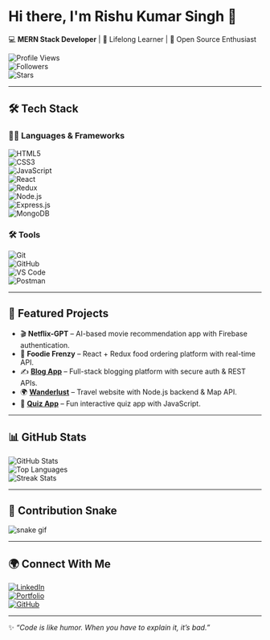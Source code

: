 # Hi there, I'm Rishu Kumar Singh 👋  

💻 **MERN Stack Developer** | 🌱 Lifelong Learner | 🚀 Open Source Enthusiast  

![Profile Views](https://komarev.com/ghpvc/?username=Rishusingh372&label=Profile%20Views&color=blue&style=flat)  
![Followers](https://img.shields.io/github/followers/Rishusingh372?label=Followers&style=social)  
![Stars](https://img.shields.io/github/stars/Rishusingh372?label=Stars&style=social)  

---

## 🛠️ Tech Stack  

### 👨‍💻 Languages & Frameworks  
![HTML5](https://img.shields.io/badge/HTML5-E34F26?style=for-the-badge&logo=html5&logoColor=white)  
![CSS3](https://img.shields.io/badge/CSS3-1572B6?style=for-the-badge&logo=css3&logoColor=white)  
![JavaScript](https://img.shields.io/badge/JavaScript-F7DF1E?style=for-the-badge&logo=javascript&logoColor=black)  
![React](https://img.shields.io/badge/React-20232A?style=for-the-badge&logo=react&logoColor=61DAFB)  
![Redux](https://img.shields.io/badge/Redux-764ABC?style=for-the-badge&logo=redux&logoColor=white)  
![Node.js](https://img.shields.io/badge/Node.js-43853D?style=for-the-badge&logo=node.js&logoColor=white)  
![Express.js](https://img.shields.io/badge/Express.js-000000?style=for-the-badge&logo=express&logoColor=white)  
![MongoDB](https://img.shields.io/badge/MongoDB-4EA94B?style=for-the-badge&logo=mongodb&logoColor=white)  

### 🛠 Tools  
![Git](https://img.shields.io/badge/Git-F05032?style=for-the-badge&logo=git&logoColor=white)  
![GitHub](https://img.shields.io/badge/GitHub-181717?style=for-the-badge&logo=github&logoColor=white)  
![VS Code](https://img.shields.io/badge/VS%20Code-0078d7?style=for-the-badge&logo=visual-studio-code&logoColor=white)  
![Postman](https://img.shields.io/badge/Postman-FF6C37?style=for-the-badge&logo=postman&logoColor=white)  

---

## 🚀 Featured Projects  

- 🎬 **Netflix-GPT** – AI-based movie recommendation app with Firebase authentication.  
- 🍔 **Foodie Frenzy** – React + Redux food ordering platform with real-time API.  
- ✍️ [**Blog App**](https://github.com/Rishusingh372/Blog-App.git) – Full-stack blogging platform with secure auth & REST APIs.  
- 🌍 [**Wanderlust**](https://github.com/Rishusingh372/WonderLust-.git) – Travel website with Node.js backend & Map API.  
- 📝 [**Quiz App**](https://github.com/Rishusingh372/QUIZ-App) – Fun interactive quiz app with JavaScript.  

---

## 📊 GitHub Stats  

![GitHub Stats](https://github-readme-stats.vercel.app/api?username=Rishusingh372&show_icons=true&theme=radical)  
![Top Languages](https://github-readme-stats.vercel.app/api/top-langs/?username=Rishusingh372&layout=compact&theme=radical)  
![Streak Stats](https://github-readme-streak-stats.herokuapp.com/?user=Rishusingh372&theme=radical)  

---

## 🐍 Contribution Snake  

![snake gif](https://github.com/Rishusingh372/Rishusingh372/blob/output/github-contribution-grid-snake.svg)  

---

## 🌍 Connect With Me  

[![LinkedIn](https://img.shields.io/badge/LinkedIn-%230077B5.svg?&style=for-the-badge&logo=linkedin&logoColor=white)](https://www.linkedin.com/in/rishu372)  
[![Portfolio](https://img.shields.io/badge/Portfolio-000000?style=for-the-badge&logo=react&logoColor=61DAFB)](https://rishusingh372.github.io/Portfolio)  
[![GitHub](https://img.shields.io/badge/GitHub-181717?style=for-the-badge&logo=github&logoColor=white)](https://github.com/Rishusingh372)  

---

✨ *“Code is like humor. When you have to explain it, it’s bad.”*  

